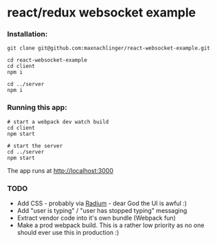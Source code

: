 # react/redux websocket example

### Installation:
```shell
git clone git@github.com:maxnachlinger/react-websocket-example.git

cd react-websocket-example
cd client
npm i

cd ../server
npm i
```

### Running this app:
```shell
# start a webpack dev watch build
cd client
npm start

# start the server
cd ../server
npm start
```
The app runs at [http://localhost:3000](http://localhost:3000)

### TODO
- Add CSS - probably via [Radium](https://github.com/FormidableLabs/radium) - dear God the UI is awful :)
- Add "user is typing" / "user has stopped typing" messaging
- Extract vendor code into it's own bundle (Webpack fun)
- Make a prod webpack build. This is a rather low priority as no one should ever use this in production :)
